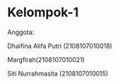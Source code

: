 # Kelompok-1
Anggota:

Dhaifina Alifa Putri (2108107010018)

Margfirah(2108107010021)

Siti Nurrahmasita (2108107010015)

